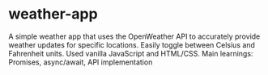 # weather-app
A simple weather app that uses the OpenWeather API to accurately provide weather updates for specific locations. Easily toggle between Celsius and Fahrenheit units. Used vanilla JavaScript and HTML/CSS. Main learnings: Promises, async/await, API implementation
